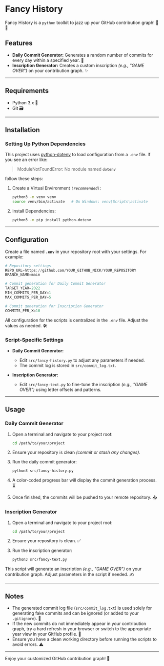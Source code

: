 # Fancy History

Fancy History is a `python` toolkit to jazz up your GitHub contribution graph! 🚀✨

## Features

-   **Daily Commit Generator:** Generates a random number of commits for every day within a specified year. 📆
-   **Inscription Generator:** Creates a custom inscription _(e.g., "GAME OVER")_ on your contribution graph. ✨

---

## Requirements

-   Python 3.x 🐍
-   Git 🗃️

---

## Installation

### Setting Up Python Dependencies

This project uses [python-dotenv](https://pypi.org/project/python-dotenv/) to load configuration from a `.env` file.
If you see an error like:

> ModuleNotFoundError: No module named **`dotenv`**

follow these steps:

1. Create a Virtual Environment _`(recommended)`_:

    ```bash
    python3 -m venv venv
    source venv/bin/activate   # On Windows: venv\Scripts\activate
    ```

2. Install Dependencies:

    ```bash
    python3 -m pip install python-dotenv
    ```

---

## Configuration

Create a file named **`.env`** in your repository root with your settings. For example:

```py
# Repository settings
REPO_URL=https://github.com/YOUR_GITHUB_NICK/YOUR_REPOSITORY
BRANCH_NAME=main

# Commit generation for Daily Commit Generator
TARGET_YEAR=2022
MIN_COMMITS_PER_DAY=1
MAX_COMMITS_PER_DAY=5

# Commit generation for Inscription Generator
COMMITS_PER_X=10
```

All configuration for the scripts is centralized in the `.env` file. Adjust the values as needed. 🛠️

### Script-Specific Settings

-   **Daily Commit Generator:**

    -   Edit `src/fancy-history.py` to adjust any parameters if needed.
    -   The commit log is stored in `src/commit_log.txt`.

-   **Inscription Generator:**
    -   Edit `src/fancy-text.py` to fine-tune the inscription _(e.g., "GAME OVER")_ using letter offsets and patterns.

---

## Usage

### Daily Commit Generator

1. Open a terminal and navigate to your project root:

    ```bash
    cd /path/to/your/project
    ```

2. Ensure your repository is clean _(commit or stash any changes)_.
3. Run the daily commit generator:

    ```bash
    python3 src/fancy-history.py
    ```

4. A color-coded progress bar will display the commit generation process. ⏳
5. Once finished, the commits will be pushed to your remote repository. 📤

### Inscription Generator

1. Open a terminal and navigate to your project root:

    ```bash
    cd /path/to/your/project
    ```

2. Ensure your repository is clean. ✅
3. Run the inscription generator:

    ```bash
    python3 src/fancy-text.py
    ```

This script will generate an inscription _(e.g., "GAME OVER")_ on your contribution graph. Adjust parameters in the script if needed. ✍️

---

## Notes

-   The generated commit log file (`src/commit_log.txt`) is used solely for generating fake commits and can be ignored (or added to your `.gitignore`). 📄
-   If the new commits do not immediately appear in your contribution graph, try a hard refresh in your browser or switch to the appropriate year view in your GitHub profile. 🔄
-   Ensure you have a clean working directory before running the scripts to avoid errors. ⚠️

---

Enjoy your customized GitHub contribution graph! 🎉
